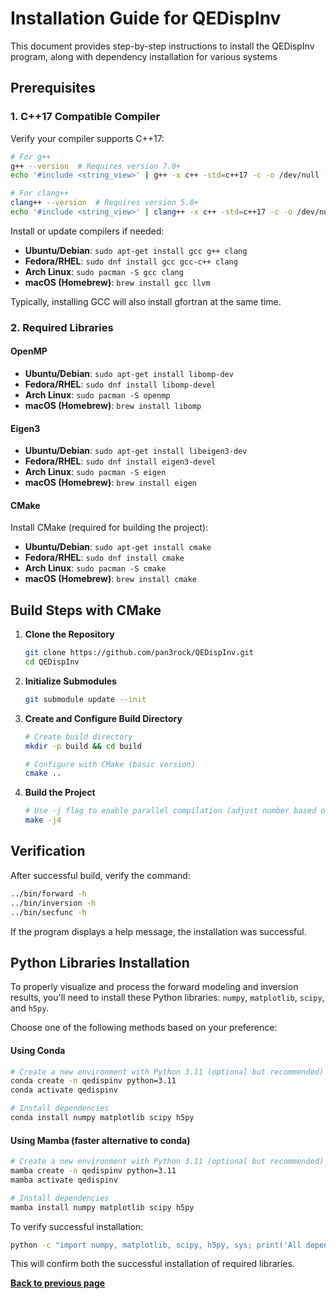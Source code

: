 # Installation Guide for QEDispInv

This document provides step-by-step instructions to install the QEDispInv program,
along with dependency installation for various systems

## Prerequisites

### 1. C++17 Compatible Compiler

Verify your compiler supports C++17:

```bash
# For g++
g++ --version  # Requires version 7.0+
echo '#include <string_view>' | g++ -x c++ -std=c++17 -c -o /dev/null -

# For clang++
clang++ --version  # Requires version 5.0+
echo '#include <string_view>' | clang++ -x c++ -std=c++17 -c -o /dev/null -
```

Install or update compilers if needed:

- **Ubuntu/Debian**: `sudo apt-get install gcc g++ clang`
- **Fedora/RHEL**: `sudo dnf install gcc gcc-c++ clang`
- **Arch Linux**: `sudo pacman -S gcc clang`
- **macOS (Homebrew)**: `brew install gcc llvm`

Typically, installing GCC will also install gfortran at the same time.

### 2. Required Libraries

#### OpenMP

- **Ubuntu/Debian**: `sudo apt-get install libomp-dev`
- **Fedora/RHEL**: `sudo dnf install libomp-devel`
- **Arch Linux**: `sudo pacman -S openmp`
- **macOS (Homebrew)**: `brew install libomp`

#### Eigen3

- **Ubuntu/Debian**: `sudo apt-get install libeigen3-dev`
- **Fedora/RHEL**: `sudo dnf install eigen3-devel`
- **Arch Linux**: `sudo pacman -S eigen`
- **macOS (Homebrew)**: `brew install eigen`

#### CMake

Install CMake (required for building the project):

- **Ubuntu/Debian**: `sudo apt-get install cmake`
- **Fedora/RHEL**: `sudo dnf install cmake`
- **Arch Linux**: `sudo pacman -S cmake`
- **macOS (Homebrew)**: `brew install cmake`

## Build Steps with CMake

1. **Clone the Repository**

   ```bash
   git clone https://github.com/pan3rock/QEDispInv.git
   cd QEDispInv
   ```

2. **Initialize Submodules**

   ```bash
   git submodule update --init
   ```

3. **Create and Configure Build Directory**

   ```bash
   # Create build directory
   mkdir -p build && cd build

   # Configure with CMake (basic version)
   cmake ..
   ```

4. **Build the Project**
   ```bash
   # Use -j flag to enable parallel compilation (adjust number based on CPU cores)
   make -j4
   ```

## Verification

After successful build, verify the command:

```bash
../bin/forward -h
../bin/inversion -h
../bin/secfunc -h
```

If the program displays a help message, the installation was successful.

## Python Libraries Installation

To properly visualize and process the forward modeling and inversion results, you'll need to install these Python libraries: `numpy`, `matplotlib`, `scipy`, and `h5py`.

Choose one of the following methods based on your preference:

#### Using Conda

```bash
# Create a new environment with Python 3.11 (optional but recommended)
conda create -n qedispinv python=3.11
conda activate qedispinv

# Install dependencies
conda install numpy matplotlib scipy h5py
```

#### Using Mamba (faster alternative to conda)

```bash
# Create a new environment with Python 3.11 (optional but recommended)
mamba create -n qedispinv python=3.11
mamba activate qedispinv

# Install dependencies
mamba install numpy matplotlib scipy h5py
```

To verify successful installation:

```bash
python -c "import numpy, matplotlib, scipy, h5py, sys; print('All dependencies installed successfully with Python', sys.version.split()[0])"
```

This will confirm both the successful installation of required libraries.


[**Back to previous page**](../README.md)